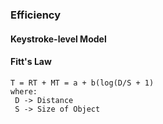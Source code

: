 ### Efficiency
#### Keystroke-level Model
#### Fitt's Law
	T = RT + MT = a + b(log(D/S + 1)
	where:
	 D -> Distance
	 S -> Size of Object
